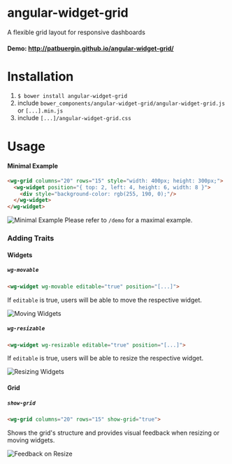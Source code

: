 # angular-widget-grid
A flexible grid layout for responsive dashboards

#### Demo: http://patbuergin.github.io/angular-widget-grid/

# Installation
1. `$ bower install angular-widget-grid`
2. include `bower_components/angular-widget-grid/angular-widget-grid.js` or `[...].min.js`
3. include `[...]/angular-widget-grid.css`

# Usage
#### Minimal Example
```html
<wg-grid columns="20" rows="15" style="width: 400px; height: 300px;">
  <wg-widget position="{ top: 2, left: 4, height: 6, width: 8 }">
    <div style="background-color: rgb(255, 190, 0);"/>
  </wg-widget>
</wg-widget>
```
![Minimal Example](https://raw.githubusercontent.com/patbuergin/angular-widget-grid/master/doc/wg-1.png)
Please refer to `/demo` for a maximal example.

### Adding Traits
#### Widgets
##### `wg-movable`
```html
<wg-widget wg-movable editable="true" position="[...]">
```
If `editable` is true, users will be able to move the respective widget.

![Moving Widgets](https://raw.githubusercontent.com/patbuergin/angular-widget-grid/master/doc/wg-2.png)

##### `wg-resizable`
```html
<wg-widget wg-resizable editable="true" position="[...]">
```
If `editable` is true, users will be able to resize the respective widget.

![Resizing Widgets](https://raw.githubusercontent.com/patbuergin/angular-widget-grid/master/doc/wg-3.png)

#### Grid
##### `show-grid`
```html
<wg-grid columns="20" rows="15" show-grid="true">
```
Shows the grid's structure and provides visual feedback when resizing or moving widgets.

![Feedback on Resize](https://raw.githubusercontent.com/patbuergin/angular-widget-grid/master/doc/wg-4.png)
